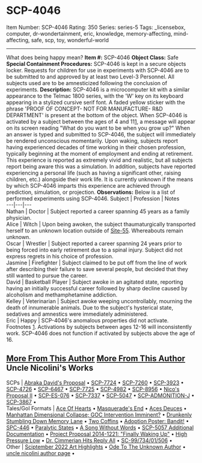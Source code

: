# SCP-4046
Item Number: SCP-4046
Rating: 350
Series: series-5
Tags: _licensebox, computer, dr-wondertainment, eric, knowledge, memory-affecting, mind-affecting, safe, scp, toy, wonderful-world

---

What does being happy mean?
**Item #:** SCP-4046
**Object Class:** Safe
**Special Containment Procedures:** SCP-4046 is kept in a secure objects locker. Requests for children for use in experiments with SCP-4046 are to be submitted to and approved by at least two Level-3 Personnel. All subjects used are to be amnesticized following the conclusion of experiments.
**Description:** SCP-4046 is a microcomputer kit with a similar appearance to the Telmac 1800 series, with the 'W' key on its keyboard appearing in a stylized cursive serif font. A faded yellow sticker with the phrase 'PROOF OF CONCEPT- NOT FOR MANUFACTURE- R&D DEPARTMENT' is present at the bottom of the object. When SCP-4046 is activated by a subject between the ages of 4 and 11[1](javascript:;), a message will appear on its screen reading "What do you want to be when you grow up?"
When an answer is typed and submitted to SCP-4046, the subject will immediately be rendered unconscious momentarily. Upon waking, subjects report having experienced decades of time working in their chosen profession, typically beginning at the moment of employment and ending at retirement. This experience is reported as extremely vivid and realistic, but all subjects report being aware this was a simulation. In addition, subjects have reported experiencing a personal life (such as having a significant other, raising children, etc.) alongside their work life.
It is currently unknown if the means by which SCP-4046 imparts this experience are achieved through prediction, simulation, or projection.
**Observations:** Below is a list of performed experiments using SCP-4046.
Subject | Profession | Notes  
---|---|---  
Nathan | Doctor | Subject reported a career spanning 45 years as a family physician.  
Alice | Witch | Upon being awoken, the subject thaumaturgically transported herself to an unknown location outside of [Site-55](/secure-facility-dossier-site-55). Whereabouts remain unknown.  
Oscar | Wrestler | Subject reported a career spanning 24 years prior to being forced into early retirement due to a spinal injury. Subject did not express regrets in his choice of profession.  
Jasmine | Firefighter | Subject claimed to be put off from the line of work after describing their failure to save several people, but decided that they still wanted to pursue the career.  
David | Basketball Player | Subject awoke in an agitated state, reporting having an initially successful career followed by sharp decline caused by alcoholism and methamphetamine addiction.  
Kelley | Veterinarian | Subject awoke weeping uncontrollably, mourning the death of innumerable animals. Due to the subject's hysterical state, sedatives and amnestics were immediately administered.  
Eric | Happy | SCP-4046's anomalous properties did not activate.  
Footnotes
[1](javascript:;). Activations by subjects between ages 12-16 will inconsistently work. SCP-4046 does not function if activated by subjects above the age of 16.
  
  
  

[More From This Author](javascript:;)
[More From This Author](javascript:;)
Uncle Nicolini's Works  
---  
SCPs |  [Abraka David's Proposal](/abraka-davids-proposal) • [SCP-7724](/scp-7724) • [SCP-7260](/scp-7260) • [SCP-3923](/scp-3923) • [SCP-4726](/scp-4726) • [SCP-6467](/scp-6467) • [SCP-7725](/scp-7725) • [SCP-4982](/scp-4982) • [SCP-8956](/scp-8956) • [Nico's Proposal II](/nicos-proposal-ii) • [SCP-ES-076](/scp-es-076) • [SCP-7337](/scp-7337) • [SCP-5047](/scp-5047) • [SCP-ADMONITION-J](/scp-admonition-j) • [SCP-3867](/scp-3867) •  
Tales/GoI Formats |  [Ace Of Hearts](/ace-of-hearts) • [Masquerade's End](/piercing-the-veil) • [Aces Deuces](/aces-deuces) • [Manhattan Dimensional Collapse; GOC Intervention Imminent?](/koigarezaki-news-911-1998-ver) • [Drunkenly Stumbling Down Memory Lane](/drunkenly-stumbling-down-memory-lane) • [Two Coffins](/two-coffins) • [Adoption Poster: Bandit!](/adoption-poster-bandit) • [SPC-446](/spc-446) • [Paralytic States](/paralytic-states) • [A Song Without Words](/a-song-without-words) • [SCP-5057 Additional Documentation](/the-good-ending) • [Project Proposal 2014-1221: "Finally Waking Up"](/project-proposal-2014-1221) • [High Pressure Low](/high-pressure-low) • [Dr. Cimmerian Hits Reply All](/cimmerian-sends-650-pms) • [SC-99/734/01/506](/sc-99-734-01-506) •  
Other |  [Sciptember 2022 Art Highlights](/sciptember-2022-art) • [Ode To The Unknown Author](/ode-to-the-unknown-author) • [uncle nicolini author page](/uncle-nicolini-author-page) •